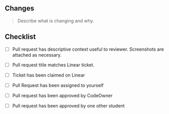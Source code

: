 ## Changes

> Describe what is changing and why.

## Checklist

- [ ] Pull request has descriptive context useful to reviewer. Screenshots are attached as necessary.
- [ ] Pull request title matches Linear ticket.
- [ ] Ticket has been claimed on Linear
- [ ] Pull Request has been assigned to yourself
- [ ] Pull request has been approved by CodeOwner
- [ ] Pull request has been approved by one other student

